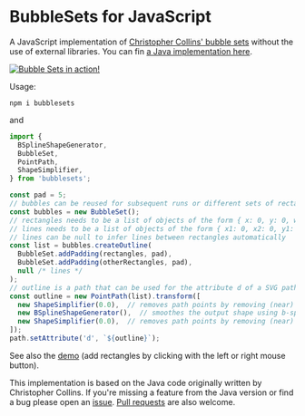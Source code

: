 BubbleSets for JavaScript
=========================

A JavaScript implementation of [Christopher Collins' bubble sets](https://innovis.cpsc.ucalgary.ca/Research/BubbleSets)
without the use of external libraries.
You can fin [a Java implementation here](https://github.com/JosuaKrause/Bubble-Sets).

[![Bubble Sets in action!](teaser.png)](https://bubblesets-js.josuakrause.com/)

Usage:

```shell
npm i bubblesets
```

and

```javascript
import {
  BSplineShapeGenerator,
  BubbleSet,
  PointPath,
  ShapeSimplifier,
} from 'bubblesets';

const pad = 5;
// bubbles can be reused for subsequent runs or different sets of rectangles
const bubbles = new BubbleSet();
// rectangles needs to be a list of objects of the form { x: 0, y: 0, width: 0, height: 0 }
// lines needs to be a list of objects of the form { x1: 0, x2: 0, y1: 0, y2: 0 }
// lines can be null to infer lines between rectangles automatically
const list = bubbles.createOutline(
  BubbleSet.addPadding(rectangles, pad),
  BubbleSet.addPadding(otherRectangles, pad),
  null /* lines */
);
// outline is a path that can be used for the attribute d of a SVG path element
const outline = new PointPath(list).transform([
  new ShapeSimplifier(0.0),  // removes path points by removing (near) colinear points
  new BSplineShapeGenerator(),  // smoothes the output shape using b-splines
  new ShapeSimplifier(0.0),  // removes path points by removing (near) colinear points
]);
path.setAttribute('d', `${outline}`);
```

See also the [demo](https://bubblesets-js.josuakrause.com/) (add rectangles by clicking with the left or right mouse button).

This implementation is based on the Java code originally written by Christopher Collins.
If you're missing a feature from the Java version or find a bug please open an [issue](https://github.com/JosuaKrause/bubblesets-js/issues/new). [Pull requests](https://github.com/JosuaKrause/bubblesets-js/compare) are also welcome.

